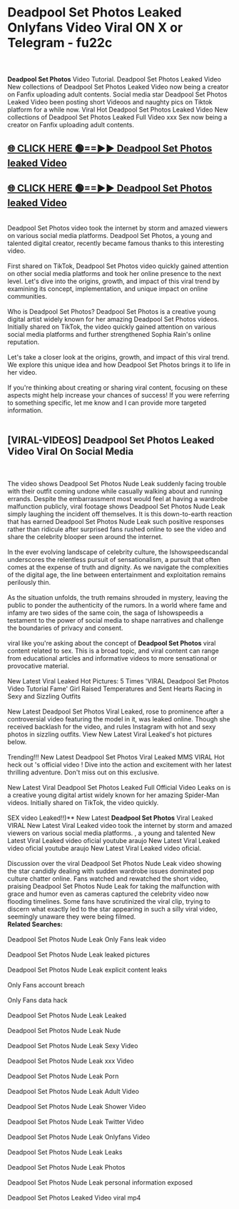 <h1> Deadpool Set Photos Leaked Onlyfans Video Viral ON X or Telegram - fu22c </h1>

# 
<br>
<strong>Deadpool Set Photos</strong> Video Tutorial. Deadpool Set Photos Leaked Video New collections of  Deadpool Set Photos Leaked Video now being a creator on Fanfix uploading adult contents. Social media star Deadpool Set Photos Leaked Video been posting short Videoos and naughty pics on Tiktok platform for a while now. Viral Hot Deadpool Set Photos Leaked Video New collections of Deadpool Set Photos Leaked Full Video xxx Sex now being a creator on Fanfix uploading adult contents.
<br>

## [🌐 CLICK HERE 🟢==►► Deadpool Set Photos leaked Video ](https://onlyclips.site?title=Deadpool_Set_Photos&ref=git)


## [🌐 CLICK HERE 🟢==►► Deadpool Set Photos leaked Video ](https://onlyclips.site?title=Deadpool_Set_Photos&ref=git)

<br>
Deadpool Set Photos video took the internet by storm and amazed viewers on various social media platforms. Deadpool Set Photos, a young and talented digital creator, recently became famous thanks to this interesting video.
<br><br>
First shared on TikTok, Deadpool Set Photos video quickly gained attention on other social media platforms and took her online presence to the next level. Let's dive into the origins, growth, and impact of this viral trend by examining its concept, implementation, and unique impact on online communities.
<br><br>
Who is Deadpool Set Photos? Deadpool Set Photos is a creative young digital artist widely known for her amazing Deadpool Set Photos videos. Initially shared on TikTok, the video quickly gained attention on various social media platforms and further strengthened Sophia Rain's online reputation.
<br><br>
Let's take a closer look at the origins, growth, and impact of this viral trend. We explore this unique idea and how Deadpool Set Photos brings it to life in her video.
<br><br>
If you're thinking about creating or sharing viral content, focusing on these aspects might help increase your chances of success! If you were referring to something specific, let me know and I can provide more targeted information.
<br><br>
<h2>[VIRAL-VIDEOS] Deadpool Set Photos Leaked Video Viral On Social Media</h2>
<br><br>
The video shows Deadpool Set Photos Nude Leak suddenly facing trouble with their outfit coming undone while casually walking about and running errands. Despite the embarrassment most would feel at having a wardrobe malfunction publicly, viral footage shows Deadpool Set Photos Nude Leak simply laughing the incident off themselves. It is this down-to-earth reaction that has earned Deadpool Set Photos Nude Leak such positive responses rather than ridicule after surprised fans rushed online to see the video and share the celebrity blooper seen around the internet.
<br><br>
In the ever evolving landscape of celebrity culture, the Ishowspeedscandal underscores the relentless pursuit of sensationalism, a pursuit that often comes at the expense of truth and dignity. As we navigate the complexities of the digital age, the line between entertainment and exploitation remains perilously thin.
<br><br>
As the situation unfolds, the truth remains shrouded in mystery, leaving the public to ponder the authenticity of the rumors. In a world where fame and infamy are two sides of the same coin, the saga of Ishowspeedis a testament to the power of social media to shape narratives and challenge the boundaries of privacy and consent.
<br><br>
viral like you're asking about the concept of <strong>Deadpool Set Photos</strong> viral content related to sex. This is a broad topic, and viral content can range from educational articles and informative videos to more sensational or provocative material.
<br><br>
New Latest Viral Leaked Hot Pictures: 5 Times 'VIRAL Deadpool Set Photos Video Tutorial Fame' Girl Raised Temperatures and Sent Hearts Racing in Sexy and Sizzling Outfits
<br><br>
New Latest Deadpool Set Photos Viral Leaked, rose to prominence after a controversial video featuring the model in it, was leaked online. Though she received backlash for the video, and rules Instagram with hot and sexy photos in sizzling outfits. View New Latest Viral Leaked's hot pictures below.
<br><br>
Trending!!! New Latest Deadpool Set Photos Viral Leaked MMS VIRAL Hot heck out 's official video ! Dive into the action and excitement with her latest thrilling adventure. Don't miss out on this exclusive.
<br><br>
New Latest Viral Deadpool Set Photos Leaked Full Official Video Leaks on  is a creative young digital artist widely known for her amazing Spider-Man videos. Initially shared on TikTok, the video quickly.
<br><br>
SEX video Leaked!!)** New Latest <strong>Deadpool Set Photos</strong> Viral Leaked VIRAL New Latest Viral Leaked video took the internet by storm and amazed viewers on various social media platforms. , a young and talented New Latest Viral Leaked video oficial youtube araujo New Latest Viral Leaked video oficial youtube araujo New Latest Viral Leaked video oficial.
<br><br>
Discussion over the viral Deadpool Set Photos Nude Leak video showing the star candidly dealing with sudden wardrobe issues dominated pop culture chatter online. Fans watched and rewatched the short video, praising Deadpool Set Photos Nude Leak for taking the malfunction with grace and humor even as cameras captured the celebrity video now flooding timelines. Some fans have scrutinized the viral clip, trying to discern what exactly led to the star appearing in such a silly viral video, seemingly unaware they were being filmed.
<br>
<strong>Related Searches:</strong>
<br><br>
Deadpool Set Photos Nude Leak Only Fans leak video
<br><br>
Deadpool Set Photos Nude Leak leaked pictures
<br><br>
Deadpool Set Photos Nude Leak explicit content leaks
<br><br>
Only Fans account breach
<br><br>
Only Fans data hack
<br><br>
Deadpool Set Photos Nude Leak Leaked
<br><br>
Deadpool Set Photos Nude Leak Nude
<br><br>
Deadpool Set Photos Nude Leak Sexy Video
<br><br>
Deadpool Set Photos Nude Leak xxx Video
<br><br>
Deadpool Set Photos Nude Leak Porn
<br><br>
Deadpool Set Photos Nude Leak Adult Video
<br><br>
Deadpool Set Photos Nude Leak Shower Video
<br><br>
Deadpool Set Photos Nude Leak Twitter Video
<br><br>
Deadpool Set Photos Nude Leak Onlyfans Video
<br><br>
Deadpool Set Photos Nude Leak Leaks
<br><br>
Deadpool Set Photos Nude Leak Photos
<br><br>
Deadpool Set Photos Nude Leak personal information exposed
<br><br>
Deadpool Set Photos Leaked Video viral mp4